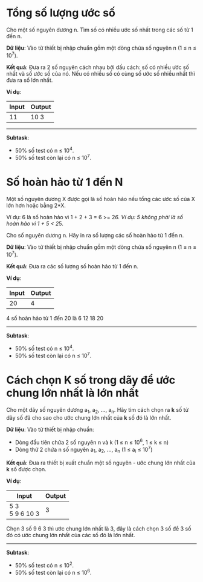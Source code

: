 # Tổng số lượng ước số

Cho một số nguyên dương n. Tìm số có nhiều ước số nhất trong các số từ 1 đến n.

**Dữ liệu**: Vào từ thiết bị nhập chuẩn gồm một dòng chứa số nguyên n (1 ≤ n ≤ 10<sup>7</sup>).

**Kết quả**: Đưa ra 2 số nguyên cách nhau bởi dấu cách: số có nhiều ước số nhất và số ước số của nó. Nếu có nhiều số có cùng số ước số nhiều nhất thì đưa ra số lớn nhất.

**Ví dụ**:

| Input | Output |
|-------|--------|
| 11     | 10 3      |

---

**Subtask**:

- 50% số test có n ≤ 10<sup>4</sup>.
- 50% số test còn lại có n ≤ 10<sup>7</sup>.

# Số hoàn hảo từ 1 đến N

Một số nguyên dương X được gọi là số hoàn hảo nếu tổng các ước số của X lớn hơn hoặc bằng 2*X. 

Ví dụ: 6 là số hoàn hảo vì 1 + 2 + 3 = 6 >= 2*6.
Ví dụ: 5 không phải là số hoàn hảo vì 1 + 5 < 2*5.

Cho số nguyên dương n. Hãy in ra số lượng các số hoàn hảo từ 1 đến n.

**Dữ liệu**: Vào từ thiết bị nhập chuẩn gồm một dòng chứa số nguyên n (1 ≤ n ≤ 10<sup>7</sup>).

**Kết quả**: Đưa ra các số lượng số hoàn hảo từ 1 đến n.

**Ví dụ**:

| Input | Output |
|-------|--------|
| 20     | 4    |

4 số hoàn hảo từ 1 đến 20 là 6 12 18 20 

---

**Subtask**:

- 50% số test có n ≤ 10<sup>4</sup>.
- 50% số test còn lại có n ≤ 10<sup>7</sup>.

# Cách chọn K số trong dãy để ước chung lớn nhất là lớn nhất

Cho một dãy số nguyên dương a<sub>1</sub>, a<sub>2</sub>, ..., a<sub>n</sub>. Hãy tìm cách chọn ra **k** số từ dãy số đã cho sao cho ước chung lớn nhất của **k** số đó là lớn nhất.

**Dữ liệu**: Vào từ thiết bị nhập chuẩn:
- Dòng đầu tiên chứa 2 số nguyên n và k (1 ≤ n ≤ 10<sup>6</sup>, 1 ≤ k ≤ n)
- Dòng thứ 2 chứa n số nguyên a<sub>1</sub>, a<sub>2</sub>, ..., a<sub>n</sub> (1 ≤ a<sub>i</sub> ≤ 10<sup>7</sup>)

**Kết quả**: Đưa ra thiết bị xuất chuẩn một số nguyên - ước chung lớn nhất của **k** số được chọn.

**Ví dụ**:

| Input | Output |
|-------|--------|
| 5 3   <br> 5 9 6 10 3 | 3   |

Chọn 3 số 9 6 3 thì ước chung lớn nhất là 3, đây là cách chọn 3 số để 3 số đó có ước chung lớn nhất của các số đó là lớn nhất.

---

**Subtask**:

- 50% số test có n ≤ 10<sup>2</sup>.
- 50% số test còn lại có n ≤ 10<sup>6</sup>.